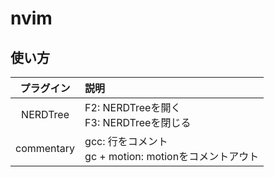 # nvim
## 使い方
| プラグイン | 説明                    |
|:----------:|:------------------------|
| NERDTree   | F2: NERDTreeを開く <br> F3: NERDTreeを閉じる |
| commentary | gcc: 行をコメント <br> gc + motion: motionをコメントアウト |
